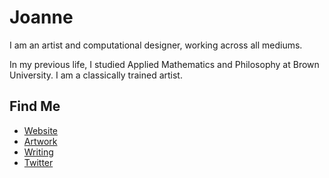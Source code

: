 # Joanne
I am an artist and computational designer, working across all mediums. 

In my previous life, I studied Applied Mathematics and Philosophy at Brown University. I am a classically trained artist. 
## Find Me
- <a href="https://limjungyoon.com/">Website</a>
- <a href="https://limjungyoon.com/art.html">Artwork</a>
- <a href="https://jungyoonlim.substack.com/">Writing</a>
- <a href="https://twitter.com/jungyoonlim">Twitter</a>
